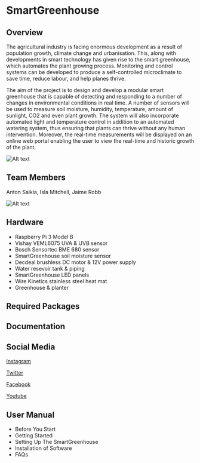 # SmartGreenhouse

## Overview
The agricultural industry is facing enormous development as a result of population growth, climate change and urbanisation. This, along with developments in smart technology has given rise to the smart greenhouse, which automates the plant growing process. Monitoring and control systems can be developed to produce a self-controlled microclimate to save time, reduce labour, and help planes thrive.

The aim of the project is to design and develop a modular smart greenhouse that is capable of detecting and responding to a number of changes in environmental conditions in real time. A number of sensors will be used to measure soil moisture, humidity, temperature, amount of sunlight, CO2 and even plant growth. The system will also incorporate automated light and temperature control in addition to an automated watering system, thus ensuring that plants can thrive without any human intervention. Moreover, the real-time measurements will be displayed on an online web portal enabling the user to view the real-time and historic growth of the plant.

![Alt text](https://github.com/Team12-UofG/SmartGreenhouse/blob/master/SYSTEM.jpg?raw=true) 

## Team Members
Anton Saikia,
Isla Mitchell,
Jaime Robb

![Alt text](https://github.com/Team12-UofG/SmartGreenhouse/blob/master/MeetTheTeam.png?raw=true)       

## Hardware 
* Raspberry Pi 3 Model B 
* Vishay VEML6075 UVA & UVB sensor
* Bosch Sensortec BME 680 sensor 
* SmartGreenhouse soil moisture sensor
* Decdeal brushless DC motor & 12V power supply 
* Water resevoir tank & piping
* SmartGreenhouse LED panels
* Wire Kinetics stainless steel heat mat
* Greenhouse & planter 

## Required Packages 

## Documentation

## Social Media
[Instagram](https://www.instagram.com/uofg_smartgreenhouse/?hl=en "Instagram")

[Twitter](https://twitter.com/UofG_SmartGreen "Twitter")

[Facebook](https://www.facebook.com/SmartGreenhouse-2309795909300843/?modal=admin_todo_tour "Facebook")

[Youtube](https://www.youtube.com/channel/UCLjnLePXFhfWH4YzIdtP1aw "Youtube")

## User Manual
* Before You Start
* Getting Started
* Setting Up The SmartGreenhouse
* Installation of Software
* FAQs

